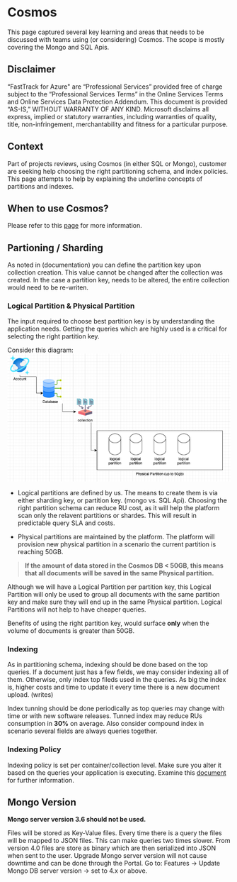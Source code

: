 
# Cosmos

This page captured several key learning and areas that needs to be discussed with teams using (or considering) Cosmos.
The scope is mostly covering the Mongo and SQL Apis.

## Disclaimer

“FastTrack for Azure" are “Professional Services” provided free of charge subject to the “Professional Services Terms” in the Online Services Terms and Online Services Data Protection Addendum.
This document is provided “AS-IS,” WITHOUT WARRANTY OF ANY KIND. Microsoft disclaims all express, implied or statutory warranties, including warranties of quality, title, non-infringement, merchantability and fitness for a particular purpose.

## Context

Part of projects reviews, using Cosmos (in either SQL or Mongo), customer are seeking help choosing the right partitioning schema, and index policies. This page attempts to help by explaining the underline concepts of partitions and indexes.

## When to use Cosmos?

Please refer to this [page](https://docs.microsoft.com/en-us/azure/cosmos-db/use-cases) for more information.

## Partioning / Sharding

As noted in (documentation) you can define the partition key upon collection creation. This value cannot be changed after the collection was created. In the case a partition key, needs to be altered, the entire collection would need to be re-writen.

### Logical Partition & Physical Partition

The input required to choose best partition key is by understanding the application needs. Getting the queries which are highly used is a critical for selecting the right partition key.

Consider this diagram:
 ![cosmos overview](../img/cosmos-overview.png)

- Logical partitions are defined by us. The means to create them is via either sharding key, or partition key. (mongo vs. SQL Api). Choosing the right partition schema can reduce RU cost, as it will help the platform scan only the relavent partitions or shardes. This will result in predictable query SLA and costs.

- Physical partitions are maintained by the platform. The platform will provision new physical partition in a scenario the current partition is reaching 50GB.

>**If the amount of data stored in the Cosmos DB < 50GB, this means that all documents will be saved in the same Physical partition.**

Although we will have a Logical Partition per partition key, this Logical Partition will only be used to group all documents with the same partition key and make sure they will end up in the same Physical partition. Logical Partitions will not help to have cheaper queries.

Benefits of using the right partition key, would surface **only** when the volume of documents is greater than 50GB.

### Indexing

As in partitioning schema, indexing should be done based on the top queries. If a document just has a few fields, we may consider indexing all of them. Otherwise, only index top fileds used in the queries.
As big the index is, higher costs and time to update it every time there is a new document upload. (writes)

Index tunning should be done periodically as top queries may change with time or with new software releases. Tunned index may reduce RUs consumption in **30%** on average. Also consider compound index in scenario several fields are always queries together.

### Indexing Policy

Indexing policy is set per container/collection level. Make sure you alter it based on the queries your application is executing. Examine this [document](https://docs.microsoft.com/en-us/azure/cosmos-db/index-policy) for further information.

## Mongo Version

**Mongo server version 3.6 should not be used.**

Files will be stored as Key-Value files. Every time there is a query the files will be mapped to JSON files. This can make queries two times slower.
From version 4.0 files are store as binary which are then serialized into JSON when sent to the user.
Upgrade Mongo server version will not cause downtime and can be done through the Portal.
Go to: Features -> Update Mongo DB server version -> set to 4.x or above.
